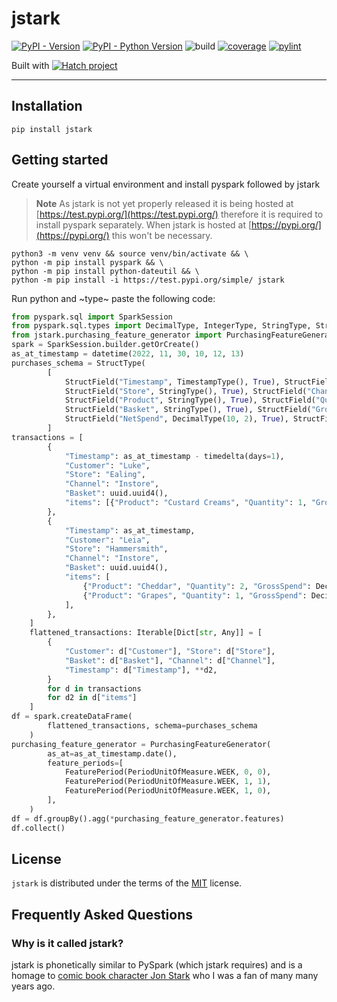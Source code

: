 # jstark

[![PyPI - Version](https://img.shields.io/pypi/v/jstark.svg)](https://pypi.org/project/jstark)
[![PyPI - Python Version](https://img.shields.io/pypi/pyversions/jstark.svg)](https://pypi.org/project/jstark)
![build](https://github.com/jamiekt/jstark/actions/workflows/build.yml/badge.svg)
[![coverage](https://jamiekt.github.io/jstark/coverage.svg 'Click to see coverage report')](https://jamiekt.github.io/jstark/htmlcov/)
[![pylint](https://jamiekt.github.io/jstark/pylint.svg 'Click to view pylint report')](https://jamiekt.github.io/jstark/pylint.html)


Built with [![Hatch project](https://img.shields.io/badge/%F0%9F%A5%9A-Hatch-4051b5.svg)](https://github.com/pypa/hatch)

-----

## Installation

```console
pip install jstark
```

## Getting started

Create yourself a virtual environment and install pyspark followed by jstark

> **Note**
> As jstark is not yet properly released it is being hosted at [https://test.pypi.org/](https://test.pypi.org/) therefore
> it is required to install pyspark separately. When jstark is hosted at [https://pypi.org/](https://pypi.org/) this
> won't be necessary.

```shell
python3 -m venv venv && source venv/bin/activate && \
python -m pip install pyspark && \
python -m pip install python-dateutil && \
python -m pip install -i https://test.pypi.org/simple/ jstark
```

Run python and ~type~ paste the following code:
```python
from pyspark.sql import SparkSession
from pyspark.sql.types import DecimalType, IntegerType, StringType, StructField, StructType, TimestampType
from jstark.purchasing_feature_generator import PurchasingFeatureGenerator
spark = SparkSession.builder.getOrCreate()
as_at_timestamp = datetime(2022, 11, 30, 10, 12, 13)
purchases_schema = StructType(
        [
            StructField("Timestamp", TimestampType(), True), StructField("Customer", StringType(), True),
            StructField("Store", StringType(), True), StructField("Channel", StringType(), True),
            StructField("Product", StringType(), True), StructField("Quantity", IntegerType(), True),
            StructField("Basket", StringType(), True), StructField("GrossSpend", DecimalType(10, 2), True),
            StructField("NetSpend", DecimalType(10, 2), True), StructField("Discount", DecimalType(10, 2), True),
        ]
transactions = [
        {
            "Timestamp": as_at_timestamp - timedelta(days=1),
            "Customer": "Luke",
            "Store": "Ealing",
            "Channel": "Instore",
            "Basket": uuid.uuid4(),
            "items": [{"Product": "Custard Creams", "Quantity": 1, "GrossSpend": Decimal(4.00), "NetSpend": Decimal(3.75), "Discount": Decimal(0.0),}],
        },
        {
            "Timestamp": as_at_timestamp,
            "Customer": "Leia",
            "Store": "Hammersmith",
            "Channel": "Instore",
            "Basket": uuid.uuid4(),
            "items": [
                {"Product": "Cheddar", "Quantity": 2, "GrossSpend": Decimal(2.50), "NetSpend": Decimal(2.25), "Discount": Decimal(0.1),},
                {"Product": "Grapes", "Quantity": 1, "GrossSpend": Decimal(3.00), "NetSpend": Decimal(2.75), "Discount": Decimal(0.1),},
            ],
        },
    ]
    flattened_transactions: Iterable[Dict[str, Any]] = [
        {
            "Customer": d["Customer"], "Store": d["Store"],
            "Basket": d["Basket"], "Channel": d["Channel"],
            "Timestamp": d["Timestamp"], **d2,
        }
        for d in transactions
        for d2 in d["items"]
    ]
df = spark.createDataFrame(
        flattened_transactions, schema=purchases_schema
    )
purchasing_feature_generator = PurchasingFeatureGenerator(
        as_at=as_at_timestamp.date(),
        feature_periods=[
            FeaturePeriod(PeriodUnitOfMeasure.WEEK, 0, 0),
            FeaturePeriod(PeriodUnitOfMeasure.WEEK, 1, 1),
            FeaturePeriod(PeriodUnitOfMeasure.WEEK, 1, 0),
        ],
    )
df = df.groupBy().agg(*purchasing_feature_generator.features)
df.collect()
```


## License

`jstark` is distributed under the terms of the [MIT](https://spdx.org/licenses/MIT.html) license.

## Frequently Asked Questions


### Why is it called jstark?

jstark is phonetically similar to PySpark (which jstark requires) and is a homage to [comic book character Jon Stark](https://www.worthpoint.com/worthopedia/football-picture-story-monthly-stark-423630034) who I was a fan of many many years ago.
